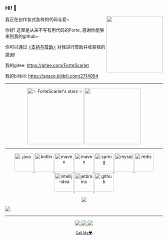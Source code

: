 

### HI! 👋


  

<div>


<img align="right" src="https://s1.ax1x.com/2020/09/10/wYQC6K.md.png" alet="公众号" height="180" />

  我正在创作各式各样的代码与爱~

  你好! 这里是从来不写有用代码的Forte, 感谢你能够来到我的github~

  你可以通过 [⚡支持与赞助⚡](https://www.yuque.com/simpler-robot/simpler-robot-doc/bk6t43) 对我进行赞助并收获我的感谢! 
  
  我的gitee: https://gitee.com/ForteScarlet 

  我的bilibili: https://space.bilibili.com/2714954

</div>
 
    
  

<hr />


<div align="center">
  <!--&bg_color=FE0000,d299c2,fef9d7-->
    <img align="center" src="https://github-readme-stats.vercel.app/api?username=ForteScarlet&show_icons=true&theme=tokyonight" alt="✨ ForteScarlet's stars ✨" height="180em"  />
  <!--&bg_color=FE0000,fef9d7,d299c2-->
  <img align="center" src="https://github-readme-stats.vercel.app/api/top-langs/?username=ForteScarlet&theme=tokyonight&show_icons=true&layout=compact" height="180em" />
  
</div>

<hr />

<!--
<img src="https://github-readme-stats.vercel.app/api?username=ForteScarlet&show_icons=true&theme=Gradient" align="right" alt="✨ ForteScarlet's stars ✨" />
-->
<p align="center">
  
<a href="https://www.java.com/">
   <img src="https://github.com/get-icon/geticon/raw/master/icons/java.svg" alt="java" width="60" height="60" />
</a>
  
    
<a href="https://kotlinlang.org/">
   <img src="https://github.com/get-icon/geticon/raw/master/icons/kotlin.svg" alt="kotlin" width="60" height="60" />
</a>
  
    
 <a href="https://maven.apache.org/">
   <img src="https://github.com/get-icon/geticon/raw/master/icons/maven.svg" alt="maven" width="60" height="60" />
 </a>
  
 <a href="https://gradle.org/">
   <img src="https://github.com/get-icon/geticon/raw/master/icons/gradle.svg" alt="maven" width="60" height="60" />
 </a>
  
<a href="https://spring.io/">
   <img src="https://github.com/get-icon/geticon/raw/master/icons/spring.svg" alt="spring" width="60" height="60" />
</a>

<a href="https://www.mysql.com/">
   <img src="https://github.com/get-icon/geticon/raw/master/icons/mysql.svg" alt="mysql" width="60" height="60" />
</a>
  
<a href="https://redis.io/">
   <img src="https://github.com/get-icon/geticon/raw/master/icons/redis.svg" alt="redis" width="60" height="60" />
</a> 
  
<a href="https://www.jetbrains.com/?from=simpler-robot">
   <img src="https://github.com/get-icon/geticon/raw/master/icons/intellij-idea.svg" alt="intellij-idea" width="60" height="60" />
</a>
    
<a href="https://www.jetbrains.com/?from=simpler-robot">
   <img src="https://github.com/get-icon/geticon/raw/master/icons/jetbrains.svg" alt="jetbrains" width="60" height="60" />
</a>
      
<a href="https://github.com/ForteScarlet">
   <img src="https://github.com/get-icon/geticon/raw/master/icons/github-icon.svg" alt="github" width="60" height="60" />
</a>
  
</p>

<p align="center"><a href="https://github.com/ForteScarlet">
    <img
      src="https://github-profile-trophy.vercel.app/?username=ForteScarlet&theme=onedark&no-frame=true&row=1&&margin-w=20&no-bg=true"
    />
  </a></p>

<img align="center" src="https://activity-graph.herokuapp.com/graph?username=ForteScarlet&theme=react-dark" />

<hr />

<div align="center">
  <p>
  <a href="https://gitee.com/ForteScarlet">
    <img src="https://img.shields.io/badge/ForteSarlet-C71D23?style=for-the-badge&logo=gitee" />
  </a>
  
   <a href="https://github.com/ForteScarlet">
    <img src="https://img.shields.io/badge/ForteSarlet-181717?style=for-the-badge&logo=github" />
  </a>
     
   <a href="https://space.bilibili.com/2714954">
    <img src="https://img.shields.io/badge/ForteSarlet-FFFFFF?style=for-the-badge&logo=Bilibili" />
  </a>
  </p>
  <p><small><a href="mailto:ForteScarlet@163.com">Call Me♥</a></small></p>
  
  <p></p>
  
</div>
 
   
<!--
**ForteScarlet/ForteScarlet** is a ✨ _special_ ✨ repository because its `README.md` (this file) appears on your GitHub profile.

Here are some ideas to get you started:

- 🔭 I’m currently working on ...
- 🌱 I’m currently learning ...
- 👯 I’m looking to collaborate on ...
- 🤔 I’m looking for help with ...
- 💬 Ask me about ...
- 📫 How to reach me: ...
- 😄 Pronouns: ...
- ⚡ Fun fact: ...
-->


